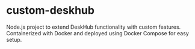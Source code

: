 # custom-deskhub
Node.js project to extend DeskHub functionality with custom features. Containerized with Docker and deployed using Docker Compose for easy setup.
